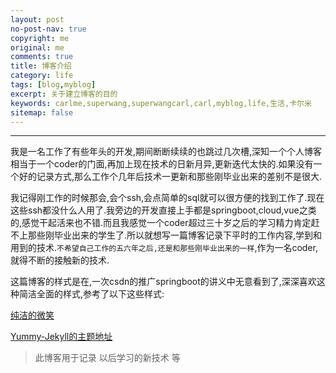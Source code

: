 ```yaml
---
layout: post
no-post-nav: true
copyright: me
original: me
comments: true
title: 博客介绍
category: life
tags: [blog,myblog]
excerpt: 关于建立博客的目的
keywords: carlme,superwang,superwangcarl,carl,myblog,life,生活,卡尔米
sitemap: false
---
```


***

我是一名工作了有些年头的开发,期间断断续续的也跳过几次槽,深知一个个人博客相当于一个coder的门面,再加上现在技术的日新月异,更新迭代太快的.如果没有一个好的记录方式,那么工作个几年后技术一更新和那些刚毕业出来的差别不是很大.

我记得刚工作的时候那会,会个ssh,会点简单的sql就可以很方便的找到工作了.现在这些ssh都没什么人用了.我旁边的开发直接上手都是springboot,cloud,vue之类的,感觉干起活来也不错.而且我感觉一个coder超过三十岁之后的学习精力肯定赶不上那些刚毕业出来的学生了.所以就想写一篇博客记录下平时的工作内容,学到和用到的技术.`不希望自己工作的五六年之后,还是和那些刚毕业出来的一样`,作为一名coder,就得不断的接触新的技术.

这篇博客的样式是在,一次csdn的推广springboot的讲义中无意看到了,深深喜欢这种简洁全面的样式,参考了以下这些样式:

[纯洁的微笑](http://www.ityouknow.com)

[Yummy-Jekyll的主题地址](https://github.com/DONGChuan/Yummy-Jekyll)

> 此博客用于记录 以后学习的新技术 等

​	